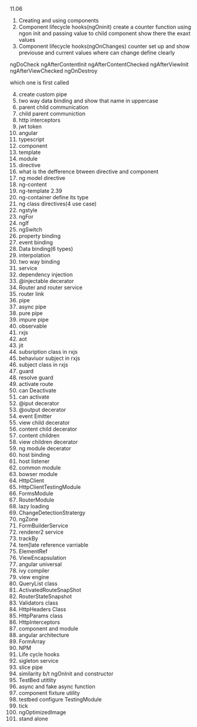 11.06
1. Creating and using components
2. Component lifecycle hooks(ngOninit)
create a counter function using ngon init and passing value to child component show there the exaxt values
3. Component lifecycle hooks(ngOnChanges) 
counter set up and show previouse and current values
where can change define clearly

ngDoCheck
ngAfterContentInit
ngAfterContentChecked
ngAfterViewInit
ngAfterViewChecked
ngOnDestroy

which one is first called

4. create custom pipe
5. two way data binding and show that name in uppercase
6. parent child communication
7. child parent communiction
8. http interceptors
9. jwt token
1. angular
2. typescript
3. component
4. template
5. module
6. directive
7. what is the defference btween directive and component
8. ng model directive
9. ng-content
10. ng-template
2.39
11. ng-container define its type
12. ng class directives(4 use case)
13. ngstyle
14. ngFor
15. ngIf
16. ngSwitch
17. property binding
18. event binding
19. Data binding(6 types)
20. interpolation
21. two way binding 
22. service
23. dependency injection
24. @injectable decerator
25. Router and router service
26. router link
27. pipe
28. async pipe
29. pure pipe
30. impure pipe
31. observable
32. rxjs
33. aot
34. jit
35. subsription class in rxjs
36. behaviuor subject in rxjs
37. subject class in rxjs
38. guard 
39. resolve guard 
40. activate route
41. can Deactivate
42. can activate
43. @iput decerator
44. @output decerator
45. event Emitter
46. view child decerator
47. content child decerator
48. content children
49. view children decerator
50. ng module decerator
51. host binding
52. host listener
53. common module
54. bowser module
55. HttpClient
56. HttpClientTestingModule
57. FormsModule
58. RouterModule
59. lazy loading
60. ChangeDetectionStratergy
61. ngZone
62. FormBuilderService
63. renderer2 service
64. trackBy
65. tem[late reference varriable
66. ElementRef
67. ViewEncapsulation
68. angular universal
69. ivy compiler
70. view engine
71. QueryList class
72. ActivatedRouteSnapShot
73. RouterStateSnapshot
74. Validators class
75. HttpHeaders Class
76. HttpParams class
77. HttpInterceptors
78. component and module
79. angular architecture
80. FormArray
81. NPM
82. Life cycle hooks
83. sigleton service
84. slice pipe
85. similarity b/t ngOnInit and constructor
86. TestBed utitlity
87. async and fake async function
88. component fixture utility
89. testbed configure TestingModule
90. tick
91. ngOptimizedImage
92. stand alone